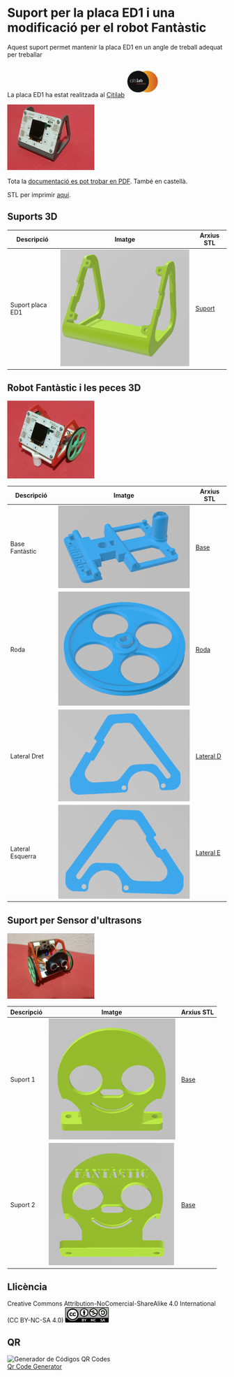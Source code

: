 # Suport per la placa ED1 i una modificació per el robot Fantàstic

Aquest suport permet mantenir la placa ED1 en un angle de treball adequat per treballar 

La placa ED1 ha estat realitzada al [Citilab](https://www.citilab.eu/)    <img src="Imatges/LogoCitilab.jpeg" width="75" />

<img src="Imatges/ED1Suport.jpg" width="200" />  

Tota la [documentació es pot trobar en PDF](https://github.com/maynej/Suport-per-placa-ED1/tree/main/DOC). També en castellà.

STL per imprimir [aquí](https://github.com/maynej/Suport-per-placa-ED1/tree/main/STL).

## Suports 3D
  
Descripció         | Imatge          | Arxius STL         
------------- | ------------- | ------------- 
Suport placa ED1 |![](Imatges/SuportED1.png) | [Suport](STL/ED1_Suport.stl)

## Robot Fantàstic i les peces 3D

<img src="Imatges/Fantastic.jpg" width="200" />
  
Descripció         | Imatge          | Arxius STL         
------------- | ------------- | ------------- 
Base Fantàstic |![](Imatges/BaseFantastic.png) | [Base](STL/BaseFantastic_x1.stl)
Roda |![](Imatges/Roda.png) | [Roda](STL/Roda_x2.stl)
Lateral Dret |![](Imatges/LateralD.png) | [Lateral D](STL/LateralD_x1.STL)
Lateral Esquerra |![](Imatges/LateralE.png) | [Lateral E](STL/LateralE_x1.STL)

## Suport per Sensor d'ultrasons 

<img src="Imatges/FantasticSensor.jpg" width="200" />
  
Descripció         | Imatge          | Arxius STL         
------------- | ------------- | ------------- 
Suport 1 |![](Imatges/SuportSensorUltrasonsSimetric1.png) | [Base](STL/SuportSensorUltrasonsSimetric1.stl)
Suport 2 |![](Imatges/SuportSensorUltrasonsSimetric2.png) | [Base](STL/SuportSensorUltrasonsSimetric2.stl)


## Llicència
Creative Commons Attribution-NoComercial-ShareAlike 4.0 International (CC BY-NC-SA 4.0)  <img src="Imatges/CC.png" width="100" />

## QR
<div id="qrcode">

<img src="https://www.codigos-qr.com/qr/php/qr_img.php?d=https%3A%2F%2Fgithub.com%2Fmaynej%2FSuport-per-placa-ED1&s=6&e=m" alt="Generador de Códigos QR Codes"/>
<br/><a href="https://www.codigos-qr.com/en/qr-code-generator/" target="_blank" id"qrgenerator">Qr Code Generator</a>
</div>

